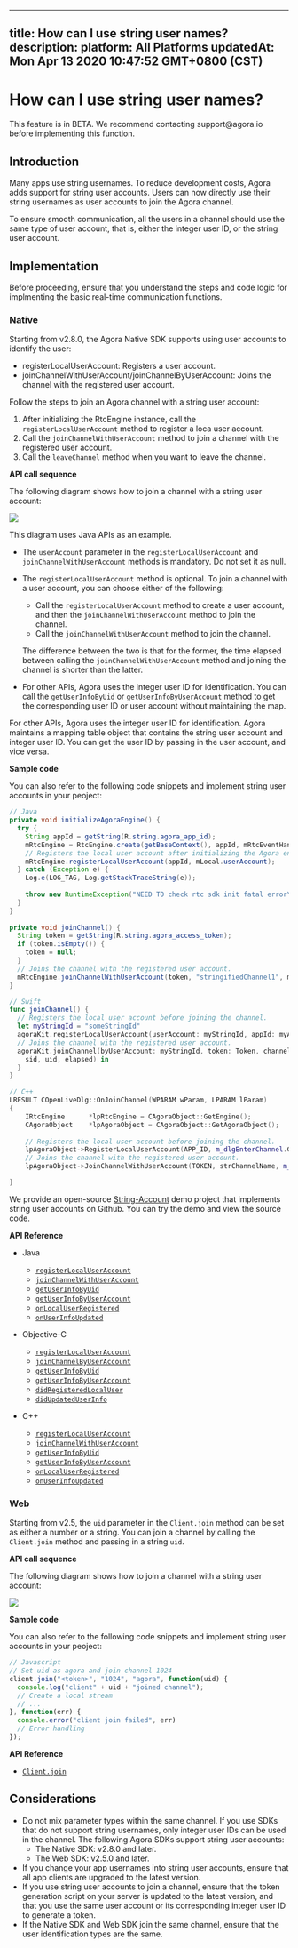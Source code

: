 
---
title: How can I use string user names?
description: 
platform: All Platforms
updatedAt: Mon Apr 13 2020 10:47:52 GMT+0800 (CST)
---
# How can I use string user names?
<div class="alert warning">This feature is in BETA. We recommend contacting support@agora.io before implementing this function.</div>

## Introduction

Many apps use string usernames. To reduce development costs, Agora adds support for string user accounts. Users can now directly use their string usernames as user accounts to join the Agora channel.

To ensure smooth communication, all the users in a channel should use the same type of user account, that is, either the integer user ID, or the string user account.

## Implementation

Before proceeding, ensure that you understand the steps and code logic for implmenting the basic real-time communication functions. 

### Native

Starting from v2.8.0, the Agora Native SDK supports using user accounts to identify the user:

- registerLocalUserAccount: Registers a user account.
- joinChannelWithUserAccount/joinChannelByUserAccount: Joins the channel with the registered user account.

Follow the steps to join an Agora channel with a string user account:

1. After initializing the RtcEngine instance, call the `registerLocalUserAccount` method to register a loca user account.
2. Call the `joinChannelWithUserAccount` method to join a channel with the registered user account.
3. Call the `leaveChannel` method when you want to leave the channel.

**API call sequence**

The following diagram shows how to join a channel with a string user account:

![](https://web-cdn.agora.io/docs-files/1568711868522)

<div class="alert note">This diagram uses Java APIs as an example. </div>


- The `userAccount` parameter in the `registerLocalUserAccount` and `joinChannelWithUserAccount` methods is mandatory. Do not set it as null.
- The `registerLocalUserAccount` method is optional. To join a channel with a user account, you can choose either of the following:
  - Call the `registerLocalUserAccount` method to create a user account, and then the `joinChannelWithUserAccount` method to join the channel.
  - Call the `joinChannelWithUserAccount` method to join the channel.

  The difference between the two is that for the former, the time elapsed between calling the `joinChannelWithUserAccount` method and joining the channel is shorter than the latter.
- For other APIs, Agora uses the integer user ID for identification. You can call the  `getUserInfoByUid` or `getUserInfoByUserAccount` method to get the corresponding user ID or user account without maintaining the map.

For other APIs, Agora uses the integer user ID for identification. Agora maintains a mapping table object that contains the string user account and integer user ID. You can get the user ID by passing in the user account, and vice versa.

**Sample code**

You can also refer to the following code snippets and implement string user accounts in your peoject:

```java
// Java
private void initializeAgoraEngine() {
  try {
    String appId = getString(R.string.agora_app_id);
    mRtcEngine = RtcEngine.create(getBaseContext(), appId, mRtcEventHandler);
    // Registers the local user account after initializing the Agora engine and before joining the channel.
    mRtcEngine.registerLocalUserAccount(appId, mLocal.userAccount);
  } catch (Exception e) {
    Log.e(LOG_TAG, Log.getStackTraceString(e));
    
    throw new RuntimeException("NEED TO check rtc sdk init fatal error\n" + Log.getStackTraceString(e));
  }
}
  
private void joinChannel() {
  String token = getString(R.string.agora_access_token);
  if (token.isEmpty()) {
    token = null;
  }
  // Joins the channel with the registered user account.
  mRtcEngine.joinChannelWithUserAccount(token, "stringifiedChannel1", mLocal.userAccount);
}
```

```swift
// Swift
func joinChannel() {
  // Registers the local user account before joining the channel.
  let myStringId = "someStringId"
  agoraKit.registerLocalUserAccount(userAccount: myStringId, appId: myAppId)
  // Joins the channel with the registered user account.
  agoraKit.joinChannel(byUserAccount: myStringId, token: Token, channelId: "demoChannel1") {
    sid, uid, elapsed) in
  }
}
```

```C++
// C++
LRESULT COpenLiveDlg::OnJoinChannel(WPARAM wParam, LPARAM lParam)
{
	IRtcEngine		*lpRtcEngine = CAgoraObject::GetEngine();
	CAgoraObject	*lpAgoraObject = CAgoraObject::GetAgoraObject();
	
	// Registers the local user account before joining the channel.
	lpAgoraObject->RegisterLocalUserAccount(APP_ID, m_dlgEnterChannel.GetStringUid());
	// Joins the channel with the registered user account.
	lpAgoraObject->JoinChannelWithUserAccount(TOKEN, strChannelName, m_dlgEnterChannel.GetStringUid());

}
```

We provide an open-source [String-Account](https://github.com/AgoraIO/Advanced-Video/tree/dev/backup/String-Account) demo project that implements string user accounts on Github. You can try the demo and view the source code.

**API Reference**

- Java

	- [`registerLocalUserAccount`](https://docs.agora.io/en/faqs/API%20Reference/java/classio_1_1agora_1_1rtc_1_1_rtc_engine.html#aa37ea6307e4d1513c0031084c16c9acb)
	- [`joinChannelWithUserAccount`](https://docs.agora.io/en/faqs/API%20Reference/java/classio_1_1agora_1_1rtc_1_1_rtc_engine.html#a310dbe072dcaec3892c4817cafd0dd88)
	- [`getUserInfoByUid`](https://docs.agora.io/en/faqs/API%20Reference/java/classio_1_1agora_1_1rtc_1_1_rtc_engine.html#a9a787b8d0784e196b08f6d0ae26ea19c)
	- [`getUserInfoByUserAccount`](https://docs.agora.io/en/faqs/API%20Reference/java/classio_1_1agora_1_1rtc_1_1_rtc_engine.html#afd4119e2d9cc360a2b99eef56f74ae22)
	- [`onLocalUserRegistered`](https://docs.agora.io/en/faqs/API%20Reference/java/classio_1_1agora_1_1rtc_1_1_i_rtc_engine_event_handler.html#aca1987909703d84c912e2f1e7f64fb0b)
	- [`onUserInfoUpdated`](https://docs.agora.io/en/faqs/API%20Reference/java/classio_1_1agora_1_1rtc_1_1_i_rtc_engine_event_handler.html#aa3e9ead25f7999272d5700c427b2cb3d)

- Objective-C

	- [`registerLocalUserAccount`](https://docs.agora.io/en/faqs/API%20Reference/oc/Classes/AgoraRtcEngineKit.html#//api/name/registerLocalUserAccount:appId:)
	- [`joinChannelByUserAccount`](https://docs.agora.io/en/faqs/API%20Reference/oc/Classes/AgoraRtcEngineKit.html#//api/name/joinChannelByUserAccount:token:channelId:joinSuccess:)
	- [`getUserInfoByUid`](https://docs.agora.io/en/faqs/API%20Reference/oc/Classes/AgoraRtcEngineKit.html#//api/name/getUserInfoByUid:withError:)
	- [`getUserInfoByUserAccount`](https://docs.agora.io/en/faqs/API%20Reference/oc/Classes/AgoraRtcEngineKit.html#//api/name/getUserInfoByUserAccount:withError:)
	- [`didRegisteredLocalUser`](https://docs.agora.io/en/faqs/API%20Reference/oc/Protocols/AgoraRtcEngineDelegate.html#//api/name/rtcEngine:didRegisteredLocalUser:withUid:)
	- [`didUpdatedUserInfo`](https://docs.agora.io/en/faqs/API%20Reference/oc/Protocols/AgoraRtcEngineDelegate.html#//api/name/rtcEngine:didUpdatedUserInfo:withUid:)

- C++

	- [`registerLocalUserAccount`](https://docs.agora.io/en/faqs/API%20Reference/cpp/classagora_1_1rtc_1_1_i_rtc_engine.html#a0d44b74ced4005ee86353c13186f870d)
	- [`joinChannelWithUserAccount`](https://docs.agora.io/en/faqs/API%20Reference/cpp/classagora_1_1rtc_1_1_i_rtc_engine.html#a14f8c308c6c57c55653552b939a8527a)
	- [`getUserInfoByUid`](https://docs.agora.io/en/faqs/API%20Reference/cpp/classagora_1_1rtc_1_1_i_rtc_engine.html#abf4572004e6ceb99ce0ff76a75c69d0b)
	- [`getUserInfoByUserAccount`](https://docs.agora.io/en/faqs/API%20Reference/cpp/classagora_1_1rtc_1_1_i_rtc_engine.html#a4f75984d3c5de5f6e3e4d8bd81e3b409)
	- [`onLocalUserRegistered`](https://docs.agora.io/en/faqs/API%20Reference/cpp/classagora_1_1rtc_1_1_i_rtc_engine_event_handler.html#a919404869f86412e1945c730e5219b20)
	- [`onUserInfoUpdated`](https://docs.agora.io/en/faqs/API%20Reference/cpp/classagora_1_1rtc_1_1_i_rtc_engine_event_handler.html#ad086cc4d8e5555cc75a0ab264c16d5ff)

### Web

Starting from v2.5, the `uid` parameter in the `Client.join` method can be set as either a number or a string. You can join a channel by calling the `Client.join` method and passing in a string `uid`.

**API call sequence**

The following diagram shows how to join a channel with a string user account:

![](https://web-cdn.agora.io/docs-files/1568875442230)

**Sample code**

You can also refer to the following code snippets and implement string user accounts in your peoject:

```javascript
// Javascript
// Set uid as agora and join channel 1024
client.join("<token>", "1024", "agora", function(uid) {
  console.log("client" + uid + "joined channel");
  // Create a local stream
  // ...
}, function(err) {
  console.error("client join failed", err)
  // Error handling
});
```

**API Reference**

* [`Client.join`](https://docs.agora.io/en/faqs/API%20Reference/web/interfaces/agorartc.client.html#join)

## Considerations

- Do not mix parameter types within the same channel. If you use SDKs that do not support string usernames, only integer user IDs can be used in the channel. The following Agora SDKs support string user accounts:
  - The Native SDK: v2.8.0 and later.
  - The Web SDK: v2.5.0 and later.
- If you change your app usernames into string user accounts, ensure that all app clients are upgraded to the latest version.
- If you use string user accounts to join a channel, ensure that the token generation script on your server is updated to the latest version, and that you use the same user account or its corresponding integer user ID to generate a token. 
- If the Native SDK and Web SDK join the same channel, ensure that the user identification types are the same. 

